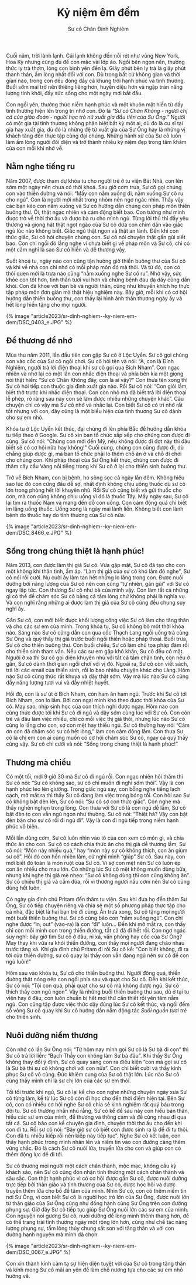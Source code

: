 ﻿---
title: Kỷ niệm êm đềm
author: Sư cô Chân Đính Nghiêm
---

Cuối năm, trời lành lạnh. Cái lạnh không đến nỗi rét như vùng New York, Hoa Kỳ nhưng cũng đủ để con mặc vài lớp áo. Ngồi bên ngọn nến, thưởng thức ly trà thơm, lòng con bình yên đến lạ. Giây phút bên ly trà là giây phút thanh thản, ấm lòng nhất đối với con. Dù trong bất cứ không gian và thời gian nào, trong con đều đong đầy cả khung trời hạnh phúc và tình thương. Buổi sớm mai trở nên thiêng liêng hơn, huyền diệu hơn và ngập tràn năng lượng tinh khôi, đầy sức sống cho một ngày mới bắt đầu.

Con ngồi yên, thưởng thức niềm hạnh phúc và một khuôn mặt hiền từ đầy tình thương hiện lên trong trí nhớ con. Đó là *“Sư cô Chân Không - người chị cả của giáo đoàn - người học trò nữ xuất gia đầu tiên của Sư Ông.”* Người có một gia tài tình thương không phân biệt bất kỳ một ai, dù đó là cư sĩ tại gia hay xuất gia, dù đó là những đệ tử xuất gia của Sư Ông hay là những vị khách tăng đến thực tập cùng đại chúng. Những hành xử của Sư cô luôn làm ấm lòng người đối diện và trở thành nhiều kỷ niệm đẹp trong tâm khảm của con mỗi khi nhớ về.

## Nằm nghe tiếng ru

Năm 2007, được tham dự khóa tu cho người trẻ ở tu viện Bát Nhã, con lên sớm một ngày nên chưa có thời khoá. Sau giờ cơm trưa, Sư cô gọi chúng con vào thiền đường và nói: “Mấy con nằm xuống đi, nằm xuống Sư cô ru cho ngủ”. Con là người mới nhất trong nhóm nên ngơ ngác nhìn. Thấy vậy các bạn  kéo con nằm xuống và Sư cô hướng dẫn chúng con pháp môn thiền buông thư. Ôi, thật ngạc nhiên và cảm động biết bao. Con tưởng như mình được trở về thời thơ ấu và được bà ru cho mình ngủ. Từng lời thủ thỉ đầy yêu thương và giọng hát thật ngọt ngào của Sư cô đưa con chìm dần vào giấc ngủ lúc nào không biết. Giấc ngủ thật ngon và thật an lành. Đến khi con thức giấc, Sư cô hỏi chuyện chúng con. Sư cô nói chuyện thật gần gũi xiết bao. Con chỉ ngồi đó lắng nghe vì chưa biết gì về pháp môn và Sư cô, chỉ có một cảm nghĩ là sao Sư cô hiền và dễ thương vậy. 

Suốt khoá tu, ngày nào con cũng tận hưởng giờ thiền buông thư của Sư cô và khi về nhà con chỉ nhớ có mỗi pháp môn đó mà thôi. Và từ đó, con có thói quen mới là trưa nào cũng “nằm xuống nghe Sư cô ru”. Nhờ vậy, sức khỏe con tốt hơn, tinh thần tươi vui hơn và chứng bệnh đau dạ dày cũng dần khỏi. Con đã khoe với bạn bè và người thân, cũng như khuyến khích họ thực tập pháp môn đơn giản mà thật hiệu nghiệm này. Bây giờ, mỗi khi có cơ hội hướng dẫn thiền buông thư, con thấy lại hình ảnh thân thương ngày ấy và hết lòng hiến tặng cho mọi người.

{% image "article2023/sr-dinh-nghiem--ky-niem-em-dem/DSC_0403_e.JPG" %}

## Để thương để nhớ

Mùa thu năm 2011, lần đầu tiên con gặp Sư cô ở Lộc Uyển. Sư cô gọi chúng con vào cốc của Sư cô ngồi chơi. Sư cô hỏi tên và nói: “À, con là Đính Nghiêm, người trả lời điện thoại khi sư cô gọi qua Bích Nham”. Con ngạc nhiên và nhớ lại có một lần con nhấc điện thoại và phía bên kia một giọng nói thật hiền: “Sư cô Chân Không đây, con là ai vậy?” Con thưa tên xong thì Sư cô hỏi tiếp con thuộc gia đình xuất gia nào. Rồi Sư cô nói: “Con giỏi lắm, biết thở trước khi nhấc điện thoại. Con còn nhỏ mà đã biết trả lời điện thoại lễ phép, rõ ràng sau này con sẽ làm được nhiều những chuyện khác”. Câu chuyện chỉ có vậy mà Sư cô nhớ và nhắc lại. Con biết Sư cô có trí nhớ rất tốt nhưng với con, đây cũng là một biểu hiện của tình thương Sư cô dành cho sư em nhỏ. 

Khóa tu ở Lộc Uyển kết thúc, đại chúng đi lên phía Bắc để hướng dẫn khóa tu tiếp theo ở Google. Sư cô xin ban tổ chức sắp xếp cho chúng con được đi cùng. Sư cô nói: “Chúng con mới đến Mỹ, nếu không được đi đợt này thì đâu biết sẽ có cơ hội nữa hay không!” Cuối cùng, chúng con cũng được đi, dù chẳng giúp được gì, mà ban tổ chức phải lo thêm chỗ ăn ở và chỗ đi chơi cho chúng con. Khi pháp thoại của Sư Ông kết thúc, chúng con được đi thăm cây cầu Vàng nổi tiếng trong khi Sư cô ở lại cho thiền sinh buông thư. 

Trở về Bích Nham, con bị bệnh, ho sòng sọc cả ngày lẫn đêm. Không hiểu sao lúc đó con cứng đầu dễ sợ, nhất định không chịu uống thuốc dù sư cô lớn trong phòng hết lời khuyên nhủ. Rồi Sư cô cũng biết và gửi thuốc cho con, mà con cũng không chịu uống vì đó là thuốc Tây. Mấy ngày sau, Sư cô lại tìm ra thuốc Nam và mang đến dỗ con uống. Con cảm động quá chỉ biết im lặng uống thuốc. Uống xong là ngày mai lành liền. Không biết con lành bệnh do thuốc hay do tình thương của Sư cô nữa.

{% image "article2023/sr-dinh-nghiem--ky-niem-em-dem/DSC_8466_e.JPG" %}

## Sống trong chúng thiệt là hạnh phúc!

Năm 2013, con được làm thị giả Sư cô. Vừa gặp mặt, Sư cô đã tạo cho con một không khí thân tình, ấm áp. “Làm thị giả của sư cô khó lắm đó nghe", Sư cô nói rồi cười. Nụ cười ấy làm tan hết những lo lắng trong con.  Được nuôi dưỡng bởi năng lượng của Sư cô nên con cũng “tự nhiên, gần gũi” với Sư cô ngay lập tức. Con thương Sư cô như bà của mình vậy. Con làm tất cả những gì có thể để chăm sóc Sư cô bằng cả tấm lòng chứ không phải là nghĩa vụ. Và con nghĩ rằng những ai được làm thị giả của Sư cô cũng đều chung suy nghĩ ấy. 

Gần Sư cô, con mới biết được khối lượng công việc Sư cô làm cho tăng thân và cho các sư em của mình. Trong khóa tu, Sư cô không bỏ một thời khóa nào. Sáng nào Sư cô cũng dẫn con qua cốc Thạch Lang ngồi uống trà cùng Sư Ông và quý thầy thị giả trước buổi ngồi thiền hoặc pháp thoại. Buổi trưa, Sư cô cho thiền buông thư. Còn buổi chiều, Sư cô làm chủ tọa pháp đàm rồi cho thiền sinh tham vấn. Nếu các sư em gặp khó khăn, Sư cô đều có mặt. Người ở xa thì Sư cô gọi điện khuyên nhủ với tất cả tấm chân tình, còn nếu ở gần, Sư cô dành thời gian ngồi chơi với vị đó. Ngoài ra, Sư cô còn viết sách, trả lời các email của thiền sinh, rồi lo bao nhiêu chuyện khác cho Làng. Hôm nào Sư cô cũng thức rất khuya và dậy thật sớm. Vậy mà lúc nào Sư cô cũng đầy năng lượng tươi vui và đầy nhiệt huyết.

Hồi đó, con là sư út ở Bích Nham, còn ham ăn ham ngủ. Trước khi Sư cô tới Bích Nham, con lo lắm. Bởi con ngại mình khó theo được thời khóa của Sư cô. May sao, nhịp sinh học của con thích nghi được ngay. Hôm nào con cũng thức được tới khi Sư cô đi ngủ và dậy sớm cùng lúc với Sư cô. Con còn trẻ và đâu làm việc nhiều, chỉ có mỗi việc thị giả thôi, nhưng lúc nào Sư cô cũng lo lắng cho con, sợ con mệt hay thiếu ngủ. Sư cô thường hay nói “Cảm ơn con đã chăm sóc sư cô hết lòng,” làm con cảm động lắm. Con thưa Sư cô là chị em con ai cũng muốn có cơ hội chăm sóc Sư cô, ngay cả quý thầy cũng vậy. Sư cô chỉ cười và nói: “Sống trong chúng thiệt là hạnh phúc!” 

## Thương mà chiều

Có một tối, mới 9 giờ 30 mà Sư cô đi ngủ rồi. Con ngạc nhiên hỏi thăm thì Sư cô nói: “Sư cô không sao, sư cô chỉ muốn đi nghỉ sớm thôi”. Vậy là con hạnh phúc leo lên giường. Trong giấc ngủ say, con bỗng nghe tiếng lạch cạch, mở mắt ra thì thấy Sư cô đang làm việc trong bóng tối. Con hỏi sao Sư cô không bật đèn lên, Sư cô nói: “Sư cô sợ con thức giấc”. Con nghe mà thấy nghèn nghẹn trong lòng. Con thưa với Sư cô là con ngủ dễ lắm, Sư cô bật đèn to con vẫn ngủ ngon như thường. Sư cô nói: “Thiệt hả? Vậy con bật đèn bàn cho sư cô rồi đi ngủ đi”. Vậy là con đi ngủ tiếp trong niềm hạnh phúc vô biên.

Mỗi lần dùng cơm, Sư cô luôn nhìn vào tô của con xem có món gì, và chia thức ăn cho con. Sư cô có cách chia thức ăn cho thị giả dễ thương lắm, Sư cô nói: “Món này nhiều quá,” hay “món này sư cô không thích, con ăn giùm sư cô”. Hồi đó con hồn nhiên lắm, cứ nghĩ mình “giúp” Sư cô. Sau này, con mới biết đó toàn là món ruột của Sư cô. Vì sợ con mệt nên Sư cô luôn ép con ăn nhiều cho mau lớn. Có những lúc Sư cô mệt không muốn dùng bữa, nhưng khi nghe thị giả mè nheo: “Sư cô không dùng thì con cũng không ăn”. Sư cô chiều thị giả và cầm đũa, rồi vì thương người nấu cơm nên Sư cô cũng dùng hết luôn.

Có ngày gia đình chú Pritam đến thăm tu viện. Sau khi đưa họ đến thăm Sư Ông, Sư cô tiếp chuyện riêng và chia sẻ một số phương pháp thực tập cho cả nhà, đặc biệt là hai bạn trẻ đi cùng. Ăn trưa xong, Sư cô tặng mọi người một buổi thiền buông thư. Sư cô cũng bảo con “nằm xuống ngủ”. Con chỉ nghe được “in, out” (vào-ra) là con “đi” luôn… Đến khi mở mắt ra, con thấy chỉ còn mỗi mình con trong thiền đường, tất cả đã đi hết rồi. Con ngơ ngác suy nghĩ: bây giờ tìm Sư cô ở đâu, ni xá, văn phòng hay cốc của Sư Ông? May thay khi vừa ra khỏi thiền đường, con thấy mọi người đang chào nhau trước tăng xá. Khi gia đình chú Pritam đi rồi Sư cô kể: “Con biết không, đi ra tới cửa thiền đường, sư cô quay lại thấy con vẫn đang ngủ nên sư cô để con ngủ luôn!”

Hôm sau vào khóa tu, Sư cô cho thiền buông thư. Người đông quá, thiền đường thật nóng nên con ngồi phía sau và quạt cho Sư cô. Đến khi kết thúc, Sư cô nói: “Tội con quá, phải quạt cho sư cô mà không được ngủ. Sư cô thích thấy con ngủ ngon”. Vậy là những buổi thiền buông thư sau, dù ở tại tu viện hay ở đâu, con luôn chuẩn bị hết mọi thứ cần thiết rồi yên tâm nằm ngủ. Con cũng tập được việc thức dậy đúng lúc Sư cô kết thúc, và ngồi đếm số vòng Sư cô quay khi Sư cô hướng dẫn năm động tác *Suối nguồn tươi trẻ* cho thiền sinh.

## Nuôi dưỡng niềm thương

Còn nhớ có lần Sư Ông nói: “Từ hôm nay mình gọi Sư cô là Sư bà đi con” thì Sư cô trả lời liền: “Bạch Thầy con không làm Sư bà đâu”. Khi thấy Sư Ông không thay đổi ý định, Sư cô quay sang con ra điều kiện “con mà gọi sư cô là Sư bà thì sư cô không chơi với con nữa”. Con chỉ biết cười và thấy kính phục Sư cô vô cùng. Đức khiêm cung của Sư cô thật lớn. Lúc nào Sư cô cũng thấy mình chỉ là sư chị lớn của các sư em thôi.

Tối tối trước khi ngủ, Sư cô lại kể cho con nghe những chuyện ngày xưa Sư cô từng làm, kể từ lúc Sư cô còn đi học cho đến thời điểm hiện tại. Bên Sư cô, con có nhiều cơ hội nghe Sư cô chia sẻ kinh nghiệm rất quý báu trong đời tu. Sư cô thường nhắn nhủ rằng, Sư cô kể để sau này con hiểu bản thân, hiểu các sư em của mình, để thương và thông cảm và để cùng nhau đi qua tất cả. Sư cô bảo con kể chuyện gia đình, chuyện thời thơ ấu cho đến khi con đi tu. Rồi sư cô nói: “Bây giờ sư cô biết con được sinh ra là để đi tu thôi. Con đã tu nhiều kiếp rồi nên kiếp này tiếp tục”. Nghe Sư cô kết luận, con thấy hạnh phúc trong mình nhân lên và niềm tin vào con đường càng thêm vững chắc. Đó là cách Sư cô nuôi lửa, truyền lửa cho con và giúp con có thêm động lực để đi tới. 

Sư cô thương mọi người một cách chân thành, mộc mạc, không cầu kỳ khách sáo, nên Sư cô cũng đón nhận tình thương một cách chân thành và sâu sắc. Con thật hạnh phúc vì có cơ hội được gần Sư cô, được nuôi dưỡng trực tiếp bởi thân giáo và tình thương của Sư cô, được học hỏi và được truyền thêm lửa cho bồ đề tâm của mình. Nhìn Sư cô, con có thêm niềm tin nơi Sư Ông, vì con biết Sư cô là người học trò lớn của Sư Ông, được nuôi lớn từ thân giáo của Sư Ông cũng như đồng hành cùng Sư Ông trên con đường phụng sự. Giờ đây Sư cô tiếp tục giúp Sư Ông nuôi lớn các sư em của mình. Con nguyện noi gương Sư cô, nuôi dưỡng để lòng mình thênh thang hơn, để có thể trang trải tình thương ngày một rộng lớn hơn, cũng như chế tác năng lượng phụng sự, tấm lòng thủy chung sắt son với tăng thân và với con đường hạnh nguyện mà mình đã chọn.

{% image "article2023/sr-dinh-nghiem--ky-niem-em-dem/DSC_0067_e.JPG" %}

Con xin thành kính cảm tạ sự hiện diện tuyệt vời của Sư cô trong tăng thân và kính mong Sư cô mãi an yên để làm chỗ nương tựa cho các sư em nhỏ hướng về.